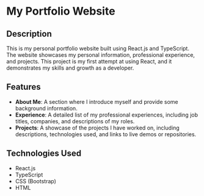 # My Portfolio Website

## Description
This is my personal portfolio website built using React.js and TypeScript. The website showcases my personal information, professional experience, and projects. This project is my first attempt at using React, and it demonstrates my skills and growth as a developer.

## Features
- **About Me**: A section where I introduce myself and provide some background information.
- **Experience**: A detailed list of my professional experiences, including job titles, companies, and descriptions of my roles.
- **Projects**: A showcase of the projects I have worked on, including descriptions, technologies used, and links to live demos or repositories.

## Technologies Used
- React.js
- TypeScript
- CSS (Bootstrap)
- HTML
